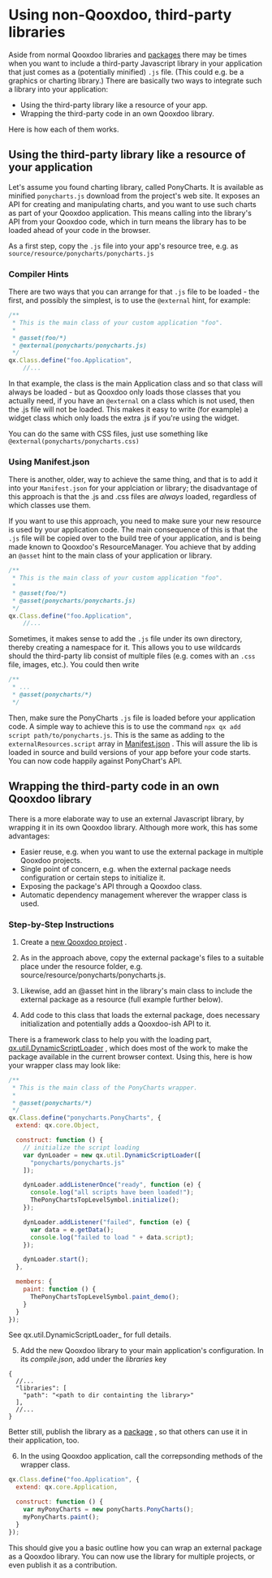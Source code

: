 # Using non-Qooxdoo, third-party libraries

Aside from normal Qooxdoo libraries and [packages](../cli/packages.md) there may
be times when you want to include a third-party Javascript library in your
application that just comes as a (potentially minified) `.js` file. (This could
e.g. be a graphics or charting library.) There are basically two ways to
integrate such a library into your application:

- Using the third-party library like a resource of your app.
- Wrapping the third-party code in an own Qooxdoo library.

Here is how each of them works.

## Using the third-party library like a resource of your application

Let's assume you found charting library, called PonyCharts. It is available as
minified `ponycharts.js` download from the project's web site. It exposes an
API for creating and manipulating charts, and you want to use such charts as
part of your Qooxdoo application. This means calling into the library's API from
your Qooxdoo code, which in turn means the library has to be loaded ahead of
your code in the browser.

As a first step, copy the `.js` file into your app's resource tree, e.g. as
`source/resource/ponycharts/ponycharts.js`

### Compiler Hints
There are two ways that you can arrange for that `.js` file to be loaded - the first,
and possibly the simplest, is to use the `@external` hint, for example:

```javascript
/**
 * This is the main class of your custom application "foo".
 *
 * @asset(foo/*)
 * @external(ponycharts/ponycharts.js)
 */
qx.Class.define("foo.Application",
    //...
```

In that example, the class is the main Application class and so that class will always
be loaded - but as Qooxdoo only loads those classes that you actually need, if you have
an `@external` on a class which is not used, then the .js file will not be loaded.  This
makes it easy to write (for example) a widget class which only loads the extra .js if
you're using the widget.

You can do the same with CSS files, just use something like `@external(ponycharts/ponycharts.css)`

### Using Manifest.json
There is another, older, way to achieve the same thing, and that is to add it into your
`Manifest.json` for your applciation or library; the disadvantage of this approach is that
the .js and .css files are *always* loaded, regardless of which classes use them.

If you want to use this approach, you need to make sure your new resource is used by your 
application code. The main consequence of this is that the `.js` file will be copied over 
to the build tree of your application, and is being made known to Qooxdoo's ResourceManager. 
You achieve that by adding an `@asset` hint to the main class of your application or library.

```javascript
/**
 * This is the main class of your custom application "foo".
 *
 * @asset(foo/*)
 * @asset(ponycharts/ponycharts.js)
 */
qx.Class.define("foo.Application",
    //...
```

Sometimes, it makes sense to add the `.js` file under its own directory, thereby
creating a namespace for it. This allows you to use wildcards should the
third-party lib consist of multiple files (e.g. comes with an `.css` file,
images, etc.). You could then write

```javascript
/**
 * ...
 * @asset(ponycharts/*)
 */
```

Then, make sure the PonyCharts `.js` file is loaded before your application code.
A simple way to achieve this is to use the command
`npx qx add script path/to/ponycharts.js`. This is the same as adding to the
`externalResources.script` array in
[Manifest.json](../compiler/configuration/Manifest.md) . This will assure
the lib is loaded in source and build versions of your app before your code
starts. You can now code happily against PonyChart's API.

## Wrapping the third-party code in an own Qooxdoo library

There is a more elaborate way to use an external Javascript library, by wrapping
it in its own Qooxdoo library. Although more work, this has some advantages:

- Easier reuse, e.g. when you want to use the external package in multiple
  Qooxdoo projects.
- Single point of concern, e.g. when the external package needs configuration or
  certain steps to initialize it.
- Exposing the package's API through a Qooxdoo class.
- Automatic dependency management wherever the wrapper class is used.

### Step-by-Step Instructions

1.  Create a [new Qooxdoo project](../cli/commands.md#create-a-new-project) .

2.  As in the approach above, copy the external package's files to a suitable
    place under the resource folder, e.g.
    source/resource/ponycharts/ponycharts.js.

3.  Likewise, add an @asset hint in the library's main class to include the
    external package as a resource (full example further below).

4.  Add code to this class that loads the external package, does necessary
    initialization and potentially adds a Qooxdoo-ish API to it.

There is a framework class to help you with the loading part,  
[qx.util.DynamicScriptLoader](apps://apiviewer/#qx.util.DynamicScriptLoader) ,
which does most of the work to make the package available in the current browser
context. Using this, here is how your wrapper class may look like:

```javascript
/**
 * This is the main class of the PonyCharts wrapper.
 *
 * @asset(ponycharts/*)
 */
qx.Class.define("ponycharts.PonyCharts", {
  extend: qx.core.Object,

  construct: function () {
    // initialize the script loading
    var dynLoader = new qx.util.DynamicScriptLoader([
      "ponycharts/ponycharts.js"
    ]);

    dynLoader.addListenerOnce("ready", function (e) {
      console.log("all scripts have been loaded!");
      ThePonyChartsTopLevelSymbol.initialize();
    });

    dynLoader.addListener("failed", function (e) {
      var data = e.getData();
      console.log("failed to load " + data.script);
    });

    dynLoader.start();
  },

  members: {
    paint: function () {
      ThePonyChartsTopLevelSymbol.paint_demo();
    }
  }
});
```

See qx.util.DynamicScriptLoader\_ for full details.

5.  Add the new Qooxdoo library to your main application's configuration. In its
    _compile.json_, add under the _libraries_ key

```json5
{
  //...
  "libraries": [
    "path": "<path to dir containting the library>"
  ],
  //...
}
```

Better still, publish the library as a
[package](../cli/packages.md#create-a-new-package) , so that others can use it
in their application, too.

6.  In the using Qooxdoo application, call the correpsonding methods of the
    wrapper class.

```javascript
qx.Class.define("foo.Application", {
  extend: qx.core.Application,

  construct: function () {
    var myPonyCharts = new ponyCharts.PonyCharts();
    myPonyCharts.paint();
  }
});
```

This should give you a basic outline how you can wrap an external package as a
Qooxdoo library. You can now use the library for multiple projects, or even
publish it as a contribution.
